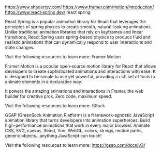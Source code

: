 <https://www.shadertoy.com/>
<https://www.framer.com/motion/introduction/>
<https://www.react-spring.dev/>
react spring

React Spring is a popular animation library for React that leverages the principles of spring physics to create smooth, natural-looking animations. Unlike traditional animation libraries that rely on keyframes and linear transitions, React Spring uses spring-based physics to produce fluid and realistic animations that can dynamically respond to user interactions and state changes.

Visit the following resources to learn more:
Framer Motion

Framer Motion is a popular open-source motion library for React that allows developers to create sophisticated animations and interactions with ease. It is designed to be simple to use yet powerful, providing a rich set of tools to animate elements in a declarative way.

It powers the amazing animations and interactions in Framer, the web builder for creative pros. Zero code, maximum speed.

Visit the following resources to learn more:
GSock

GSAP (GreenSock Animation Platform) is a framework-agnostic JavaScript animation library that turns developers into animation superheroes. Build high-performance animations that work in every major browser. Animate CSS, SVG, canvas, React, Vue, WebGL, colors, strings, motion paths, generic objects...anything JavaScript can touch!

Visit the following resources to learn more:
<https://gsap.com/docs/v3/>
